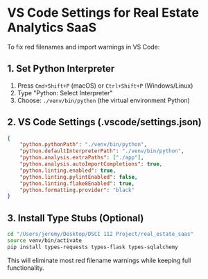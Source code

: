 # VS Code Settings for Real Estate Analytics SaaS

To fix red filenames and import warnings in VS Code:

## 1. Set Python Interpreter
1. Press `Cmd+Shift+P` (macOS) or `Ctrl+Shift+P` (Windows/Linux)
2. Type "Python: Select Interpreter"
3. Choose: `./venv/bin/python` (the virtual environment Python)

## 2. VS Code Settings (.vscode/settings.json)
```json
{
    "python.pythonPath": "./venv/bin/python",
    "python.defaultInterpreterPath": "./venv/bin/python",
    "python.analysis.extraPaths": ["./app"],
    "python.analysis.autoImportCompletions": true,
    "python.linting.enabled": true,
    "python.linting.pylintEnabled": false,
    "python.linting.flake8Enabled": true,
    "python.formatting.provider": "black"
}
```

## 3. Install Type Stubs (Optional)
```bash
cd "/Users/jeremy/Desktop/DSCI 112 Project/real_estate_saas"
source venv/bin/activate
pip install types-requests types-flask types-sqlalchemy
```

This will eliminate most red filename warnings while keeping full functionality.
